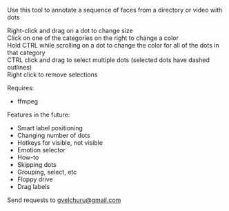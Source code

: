 Use this tool to annotate a sequence of faces from a directory or video with dots

Right-click and drag on a dot to change size<br />
Click on one of the categories on the right to change a color<br />
Hold CTRL while scrolling on a dot to change the color for all of the dots in that category <br />
CTRL click and drag to select multiple dots (selected dots have dashed outlines)<br />
Right click to remove selections  <br />

Requires:
- ffmpeg

Features in the future:

- Smart label positioning
- Changing number of dots
- Hotkeys for visible, not visible
- Emotion selector
- How-to
- Skipping dots
- Grouping, select, etc
- Floppy drive
- Drag labels



Send requests to gvelchuru@gmail.com